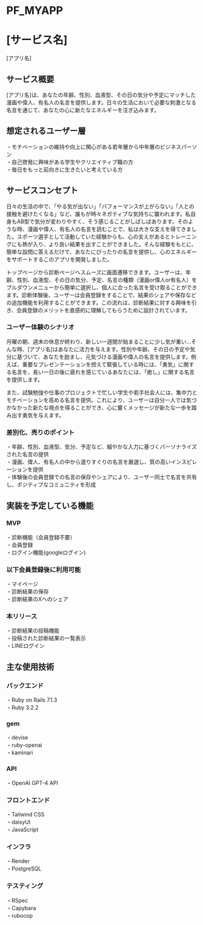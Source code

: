 # PF_MYAPP
# [サービス名]
[アプリ名]
## サービス概要
[アプリ名]は、あなたの年齢、性別、血液型、その日の気分や予定にマッチした漫画や偉人、有名人の名言を提供します。日々の生活において必要な刺激となる名言を通じて、あなたの心に新たなエネルギーを注ぎ込みます。

## 想定されるユーザー層
・モチベーションの維持や向上に関心がある若年層から中年層のビジネスパーソン  
・自己啓発に興味がある学生やクリエイティブ職の方  
・毎日をもっと前向きに生きたいと考えている方    

## サービスコンセプト
日々の生活の中で、「やる気が出ない」「パフォーマンスが上がらない」「人との接触を避けたくなる」など、誰もが時々ネガティブな気持ちに襲われます。私自身もAB型で気分が変わりやすく、そう感じることがしばしばあります。そのような時、漫画や偉人、有名人の名言を読むことで、私は大きな支えを得てきました。スポーツ選手として活動していた経験からも、心の支えがあるとトレーニングにも熱が入り、より良い結果を出すことができました。そんな経験をもとに、簡単な設問に答えるだけで、あなたにぴったりの名言を提供し、心のエネルギーをサポートするこのアプリを開発しました。

トップページから診断ページへスムーズに画面遷移できます。ユーザーは、年齢、性別、血液型、その日の気分、予定、名言の種類（漫画or偉人or有名人）をプルダウンメニューから簡単に選択し、個人に合った名言を受け取ることができます。診断体験後、ユーザーは会員登録をすることで、結果のシェアや保存などの追加機能を利用することができます。この流れは、診断結果に対する興味を引き、会員登録のメリットを直感的に理解してもらうために設計されています。

### ユーザー体験のシナリオ
月曜の朝、週末の休息が終わり、新しい一週間が始まることに少し気が重い…そんな時、[アプリ名]はあなたに活力を与えます。性別や年齢、その日の予定や気分に基づいて、あなたを励まし、元気づける漫画や偉人の名言を提供します。例えば、重要なプレゼンテーションを控えて緊張している時には、「勇気」に関する名言を、長い一日の後に疲れを感じているあなたには、「癒し」に関する名言を提供します。

また、試験勉強や仕事のプロジェクトで忙しい学生や若手社会人には、集中力とモチベーションを高める名言を提供。これにより、ユーザーは自分一人では気づかなかった新たな視点を得ることができ、心に響くメッセージが新たな一歩を踏み出す勇気を与えます。

### 差別化、売りのポイント
・年齢、性別、血液型、気分、予定など、細やかな入力に基づくパーソナライズされた名言の提供  
・漫画、偉人、有名人の中から選りすぐりの名言を厳選し、質の高いインスピレーションを提供  
・体験後の会員登録での名言の保存やシェアにより、ユーザー同士で名言を共有し、ポジティブなコミュニティを形成  

## 実装を予定している機能

### MVP
・診断機能（会員登録不要）  
・会員登録  
・ログイン機能(googleログイン)  

### 以下会員登録後に利用可能  
・マイページ  
・診断結果の保存  
・診断結果のXへのシェア  

### 本リリース
・診断結果の投稿機能  
・投稿された診断結果の一覧表示  
・LINEログイン  

## 主な使用技術
### バックエンド
・Ruby on Rails 7.1.3  
・Ruby 3.2.2  

### gem  
・devise  
・ruby-openai  
・kaminari  

### API  
・OpenAI GPT-4 API 

### フロントエンド
・Tailwind CSS  
・daisyUI  
・JavaScript  

### インフラ
・Render  
・PostgreSQL  

### テスティング
・RSpec  
・Capybara  
・rubocop  